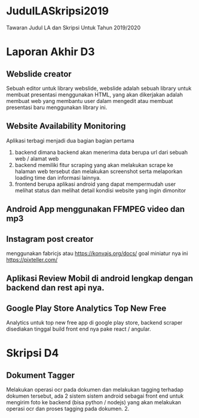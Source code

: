 # JudulLASkripsi2019

Tawaran Judul LA dan Skripsi Untuk Tahun 2019/2020

# Laporan Akhir D3

## Webslide creator

Sebuah editor untuk library webslide, webslide adalah sebuah library untuk membuat presentasi menggunakan HTML, yang akan dikerjakan adalah membuat web yang membantu user dalam mengedit atau membuat presentasi baru menggunakan library ini.

## Website Availability Monitoring

Aplikasi terbagi menjadi dua bagian bagian pertama

1. backend dimana backend akan menerima data berupa url dari sebuah web / alamat web
2. backend memiliki fitur scraping yang akan melakukan scrape ke halaman web tersebut dan melakukan screenshot serta melaporkan loading time dan informasi lainnya.
3. frontend berupa aplikasi android yang dapat mempermudah user melihat status dan melihat detail kondisi website yang ingin dimonitor

## Android App menggunakan FFMPEG video dan mp3

## Instagram post creator

menggunakan fabricjs atau https://konvajs.org/docs/ goal miniatur nya ini https://pixteller.com/

## Aplikasi Review Mobil di android lengkap dengan backend dan rest api nya.

## Google Play Store Analytics Top New Free

Analytics untuk top new free app di google play store, backend scraper disediakan tinggal build front end nya pake react / angular.

# Skripsi D4

## Dokument Tagger

Melakukan operasi ocr pada dokumen dan melakukan tagging terhadap dokumen tersebut, ada 2 sistem sistem android sebagai front end untuk mengirim foto ke backend (bisa python / nodejs) yang akan melakukan operasi ocr dan proses tagging pada dokumen. 2.
